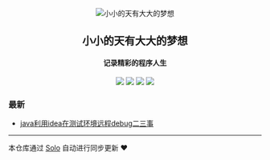 <p align="center"><img alt="小小的天有大大的梦想" src="https://static.b3log.org/images/brand/solo-32.png"></p><h2 align="center">
小小的天有大大的梦想
</h2>

<h4 align="center">记录精彩的程序人生</h4>
<p align="center"><a title="小小的天有大大的梦想" target="_blank" href="https://github.com/gitzzzf/solo-blog"><img src="https://img.shields.io/github/last-commit/gitzzzf/solo-blog.svg?style=flat-square&color=FF9900"></a>
<a title="GitHub repo size in bytes" target="_blank" href="https://github.com/gitzzzf/solo-blog"><img src="https://img.shields.io/github/repo-size/gitzzzf/solo-blog.svg?style=flat-square"></a>
<a title="Solo Version" target="_blank" href="https://github.com/b3log/solo/releases"><img src="https://img.shields.io/badge/solo-3.6.5-f1e05a.svg?style=flat-square&color=blueviolet"></a>
<a title="Hits" target="_blank" href="https://github.com/b3log/hits"><img src="https://hits.b3log.org/gitzzzf/solo-blog.svg"></a></p>

### 最新

* [java利用idea在测试环境远程debug二三事](http://www.deepsleep.top/articles/2019/11/15/1573825789298.html)



---

本仓库通过 [Solo](https://github.com/b3log/solo) 自动进行同步更新 ❤️ 